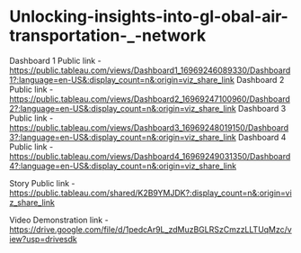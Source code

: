 # Unlocking-insights-into-gl-obal-air-transportation-_-network


Dashboard 1 Public link - https://public.tableau.com/views/Dashboard1_16969246089330/Dashboard1?:language=en-US&:display_count=n&:origin=viz_share_link
Dashboard 2 Public link - https://public.tableau.com/views/Dashboard2_16969247100960/Dashboard2?:language=en-US&:display_count=n&:origin=viz_share_link
Dashboard 3 Public link - https://public.tableau.com/views/Dashboard3_16969248019150/Dashboard3?:language=en-US&:display_count=n&:origin=viz_share_link
Dashboard 4 Public link - https://public.tableau.com/views/Dashboard4_16969249031350/Dashboard4?:language=en-US&:display_count=n&:origin=viz_share_link

Story Public link - https://public.tableau.com/shared/K2B9YMJDK?:display_count=n&:origin=viz_share_link

Video Demonstration link - https://drive.google.com/file/d/1pedcAr9L_zdMuzBGLRSzCmzzLLTUqMzc/view?usp=drivesdk
